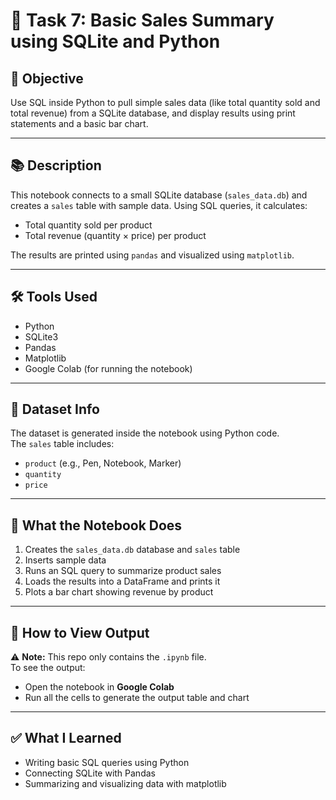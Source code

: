 # 🧾 Task 7: Basic Sales Summary using SQLite and Python

## 🎯 Objective  
Use SQL inside Python to pull simple sales data (like total quantity sold and total revenue) from a SQLite database, and display results using print statements and a basic bar chart.

---

## 📚 Description  
This notebook connects to a small SQLite database (`sales_data.db`) and creates a `sales` table with sample data. Using SQL queries, it calculates:

- Total quantity sold per product  
- Total revenue (quantity × price) per product  

The results are printed using `pandas` and visualized using `matplotlib`.

---

## 🛠 Tools Used  
- Python  
- SQLite3  
- Pandas  
- Matplotlib  
- Google Colab (for running the notebook)

---

## 📁 Dataset Info  
The dataset is generated inside the notebook using Python code.  
The `sales` table includes:
- `product` (e.g., Pen, Notebook, Marker)  
- `quantity`  
- `price`

---

## 🧪 What the Notebook Does  
1. Creates the `sales_data.db` database and `sales` table  
2. Inserts sample data  
3. Runs an SQL query to summarize product sales  
4. Loads the results into a DataFrame and prints it  
5. Plots a bar chart showing revenue by product

---

## 📌 How to View Output  
⚠️ **Note:** This repo only contains the `.ipynb` file.  
To see the output:
- Open the notebook in **Google Colab**
- Run all the cells to generate the output table and chart

---

## ✅ What I Learned  
- Writing basic SQL queries using Python  
- Connecting SQLite with Pandas  
- Summarizing and visualizing data with matplotlib
